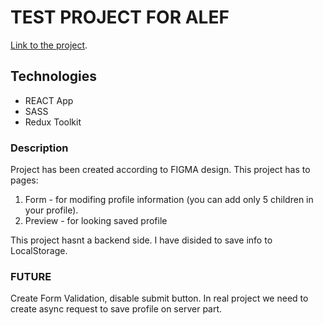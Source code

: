 # TEST PROJECT FOR ALEF

[Link to the project](https://github.com/facebook/create-react-app).

## Technologies

* REACT App
* SASS
* Redux Toolkit

### Description

Project has been created according to FIGMA design.
This project has to pages:

1. Form - for modifing profile information (you can add only 5 children in your profile).
2. Preview - for looking saved profile

This project hasnt a backend side. I have disided to save info to LocalStorage.

### FUTURE

Create Form Validation, disable submit button.
In real project we need to create async request to save profile on server part.
